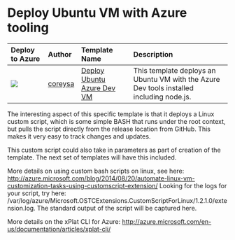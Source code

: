 # Deploy Ubuntu VM with Azure tooling

| Deploy to Azure  | Author                          | Template Name   | Description     | 
|:-----------------|:--------------------------------| :---------------| :---------------|
| <a href="https://azuredeploy.net/?repository=https://github.com/coreysa/ubuntu-azure-dev-vm" target="_blank"><img src="http://azuredeploy.net/deploybutton.png"/></a> | [coreysa](https://github.com/coreysa) | [Deploy Ubuntu Azure Dev VM](https://github.com/coreysa/ubuntu-azure-dev-vm) | This template deploys an Ubuntu VM with the Azure Dev tools installed including node.js.  

The interesting aspect of this specific template is that it deploys a Linux custom script, which is some simple BASH that runs under the root context, but pulls the script directly from the release location from GitHub. This makes it very easy to track changes and updates. 

This custom script could also take in parameters as part of creation of the template. The next set of templates will have this included. 

More details on using custom bash scripts on linux, see here: http://azure.microsoft.com/blog/2014/08/20/automate-linux-vm-customization-tasks-using-customscript-extension/
Looking for the logs for your script, try here: /var/log/azure/Microsoft.OSTCExtensions.CustomScriptForLinux/1.2.1.0/extension.log. The standard output of the script will be captured here. 

More details on the xPlat CLI for Azure: http://azure.microsoft.com/en-us/documentation/articles/xplat-cli/
